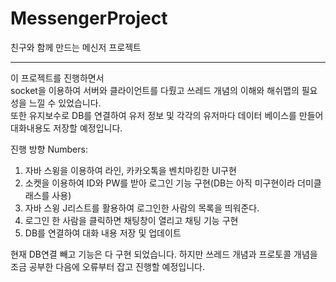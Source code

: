 # MessengerProject
친구와 함께 만드는 메신저 프로젝트
___
이 프로젝트를 진행하면서 
<br>
socket을 이용하여 서버와 클라이언트를 다뤘고 쓰레드 개념의 이해와 해쉬맵의 필요성을 느낄 수 있었습니다.
<br>
또한 유지보수로 DB를 연결하여 유저 정보 및 각각의 유저마다 데이터 베이스를 만들어 대화내용도 저장할 예정입니다.

진행 방향
Numbers:
1. 자바 스윙을 이용하여 라인, 카카오톡을 벤치마킹한 UI구현
2. 소켓을 이용하여 ID와 PW를 받아 로그인 기능 구현(DB는 아직 미구현이라 더미클래스를 사용)
3. 자바 스윙 J리스트를 활용하여 로그인한 사람의 목록을 띄워준다.
4. 로그인 한 사람을 클릭하면 채팅창이 열리고 채팅 기능 구현
5. DB를 연결하여 대화 내용 저장 및 업데이트

현재 DB연결 빼고 기능은 다 구현 되었습니다.
하지만 쓰레드 개념과 프로토콜 개념을 조금 공부한 다음에 오류부터 잡고 진행할 예정입니다.
